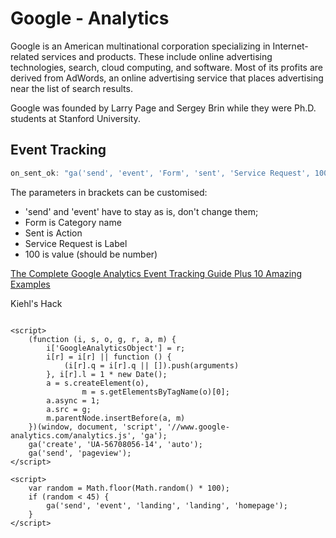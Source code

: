 # Google - Analytics

Google is an American multinational corporation specializing in Internet-related services and products. These include
online advertising technologies, search, cloud computing, and software. Most of its profits are derived from AdWords,
 an online advertising service that places advertising near the list of search results.

Google was founded by Larry Page and Sergey Brin while they were Ph.D. students at Stanford University.

## Event Tracking

```javascript
on_sent_ok: "ga('send', 'event', 'Form', 'sent', 'Service Request', 100);"
```

The parameters in brackets can be customised:

* 'send' and 'event' have to stay as is, don't change them;
* Form is Category name
* Sent is Action
* Service Request is Label
* 100 is value (should be number)

[The Complete Google Analytics Event Tracking Guide Plus 10 Amazing Examples](http://www.koozai.com/blog/analytics/the-complete-google-analytics-event-tracking-guide-plus-10-amazing-examples/)

Kiehl's Hack

```markup

<script>
    (function (i, s, o, g, r, a, m) {
        i['GoogleAnalyticsObject'] = r;
        i[r] = i[r] || function () {
            (i[r].q = i[r].q || []).push(arguments)
        }, i[r].l = 1 * new Date();
        a = s.createElement(o),
                m = s.getElementsByTagName(o)[0];
        a.async = 1;
        a.src = g;
        m.parentNode.insertBefore(a, m)
    })(window, document, 'script', '//www.google-analytics.com/analytics.js', 'ga');
    ga('create', 'UA-56708056-14', 'auto');
    ga('send', 'pageview');
</script>

<script>
    var random = Math.floor(Math.random() * 100);
    if (random < 45) {
        ga('send', 'event', 'landing', 'landing', 'homepage');
    }
</script>
```